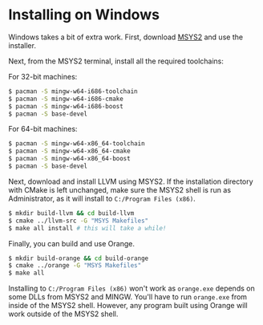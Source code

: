 # Installing on Windows 

Windows takes a bit of extra work. First, download [MSYS2](http://msys2.github.io/) and use the installer. 

Next, from the MSYS2 terminal, install all the required toolchains:

For 32-bit machines:

```sh
$ pacman -S mingw-w64-i686-toolchain
$ pacman -S mingw-w64-i686-cmake
$ pacman -S mingw-w64-i686-boost
$ pacman -S base-devel
```

For 64-bit machines:

```sh
$ pacman -S mingw-w64-x86_64-toolchain
$ pacman -S mingw-w64-x86_64-cmake
$ pacman -S mingw-w64-x86_64-boost
$ pacman -S base-devel
```

Next, download and install LLVM using MSYS2. If the installation directory with CMake is left unchanged, make sure the MSYS2 shell is run as Administrator, as it will install to `C:/Program Files (x86)`. 

```sh
$ mkdir build-llvm && cd build-llvm
$ cmake ../llvm-src -G "MSYS Makefiles"
$ make all install # this will take a while! 
``` 

Finally, you can build and use Orange.

```sh 
$ mkdir build-orange && cd build-orange 
$ cmake ../orange -G "MSYS Makefiles"
$ make all
``` 

Installing to `C:/Program Files (x86)` won't work as `orange.exe` depends on some DLLs from MSYS2 and MINGW. You'll have to run `orange.exe` from inside of the MSYS2 shell. However, any program built using Orange will work outside of the MSYS2 shell. 